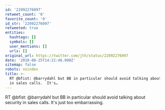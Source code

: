 ```yaml
---
id: '22092276097'
retweet_count: '0'
favorite_count: '0'
id_str: '22092276097'
retweeted: true
entities:
  hashtags: []
  symbols: []
  user_mentions: []
  urls: []
original_url: https://twitter.com/jth/status/22092276097
date: '2010-08-25T14:22:46.000Z'
sitemap: false
robots: noindex
title: >-
  RT @bfist: @barrydahl but BB in particular should avoid talking about security
  in sales calls.  It's…
---
```


RT @bfist: @barrydahl but BB in particular should avoid talking about security in sales calls.  It's just too embarrassing.